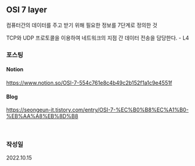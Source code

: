 
## OSI 7 layer

컴퓨터간의 데이터를 주고 받기 위해 필요한 정보를 7단계로 정의한 것
<br>

TCP와 UDP 프로토콜을 이용하여 네트워크의 지점 간 데이터 전송을 담당한다. - L4

### 포스팅
#### Notion
https://www.notion.so/OSI-7-554c761e8c4b49c2b152f1a1c9e4551f

#### Blog
https://seongeun-it.tistory.com/entry/OSI-7-%EC%B0%B8%EC%A1%B0-%EB%AA%A8%EB%8D%B8

<br>

### 작성일
2022.10.15
